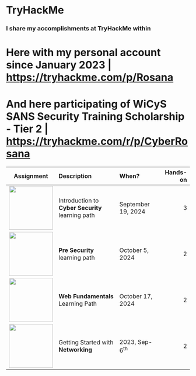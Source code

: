 # TryHackMe
### I share my accomplishments at TryHackMe within
# Here with my personal account since January 2023 |  https://tryhackme.com/p/Rosana
# And here participating of WiCyS SANS Security Training Scholarship - Tier 2 | https://tryhackme.com/r/p/CyberRosana



| Assignment         | Description                | When?     | Hands-on |
| :------------------: | :------------------------- | :-------- | --------: | 
| <img src="https://tryhackme-certificates.s3-eu-west-1.amazonaws.com/THM-FBOHY0UAVD.png" width="120" height="120"> | Introduction to<br>**Cyber Security** learning path | September 19, 2024 | 3 | 
| <img src="https://tryhackme-certificates.s3-eu-west-1.amazonaws.com/THM-1GBA9ROYFI.png" width="120" height="120"> | **Pre Security** learning path | October 5, 2024 | 2 | 
|  <img src="https://tryhackme-certificates.s3-eu-west-1.amazonaws.com/THM-SLADXNEMGJ.png" width="120" height="120"> | **Web Fundamentals** Learning Path | October 17, 2024 | 2 | 
|  <img src="https://images.credly.com/size/340x340/images/979e42e2-1d32-4d21-97ea-53d991ea50fb/image.png" width="120" height="120"> | Getting Started with<br>**Networking** | 2023, Sep-6<sup>th</sup> | 2 | 
